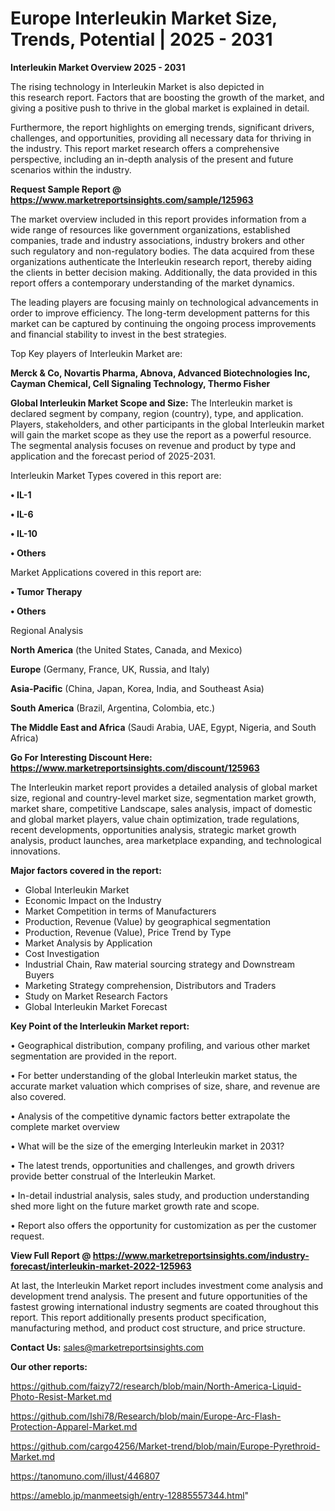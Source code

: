 # Europe Interleukin Market Size, Trends, Potential | 2025 - 2031

<Strong> Interleukin Market Overview 2025 - 2031</strong>

The rising technology in Interleukin Market is also depicted in this research report. Factors that are boosting the growth of the market, and giving a positive push to thrive in the global market is explained in detail.

Furthermore, the report highlights on emerging trends, significant drivers, challenges, and opportunities, providing all necessary data for thriving in the industry. This report market research offers a comprehensive perspective, including an in-depth analysis of the present and future scenarios within the industry.

<strong>Request Sample Report @ <a href=https://www.marketreportsinsights.com/sample/125963>https://www.marketreportsinsights.com/sample/125963</a></strong>

The market overview included in this report provides information from a wide range of resources like government organizations, established companies, trade and industry associations, industry brokers and other such regulatory and non-regulatory bodies. The data acquired from these organizations authenticate the Interleukin research report, thereby aiding the clients in better decision making. Additionally, the data provided in this report offers a contemporary understanding of the market dynamics.

The leading players are focusing mainly on technological advancements in order to improve efficiency. The long-term development patterns for this market can be captured by continuing the ongoing process improvements and financial stability to invest in the best strategies.

Top Key players of Interleukin Market are:

<strong>Merck & Co, Novartis Pharma, Abnova, Advanced Biotechnologies Inc, Cayman Chemical, Cell Signaling Technology, Thermo Fisher</strong>

<strong><b>Global Interleukin Market Scope and Size:</b></strong>
The Interleukin market is declared segment by company, region (country), type, and application. Players, stakeholders, and other participants in the global Interleukin market will gain the market scope as they use the report as a powerful resource. The segmental analysis focuses on revenue and product by type and application and the forecast period of 2025-2031.

Interleukin Market Types covered in this report are:

<strong>• IL-1

• IL-6

• IL-10

• Others</strong>

Market Applications covered in this report are:

<strong>• Tumor Therapy

• Others</strong> 

Regional Analysis

<strong>North America</strong> (the United States, Canada, and Mexico)

<strong>Europe</strong> (Germany, France, UK, Russia, and Italy)

<strong>Asia-Pacific</strong> (China, Japan, Korea, India, and Southeast Asia)

<strong>South America</strong> (Brazil, Argentina, Colombia, etc.)

<strong>The Middle East and Africa</strong> (Saudi Arabia, UAE, Egypt, Nigeria, and South Africa)

<strong>Go For Interesting Discount Here: <a href=https://www.marketreportsinsights.com/discount/125963>https://www.marketreportsinsights.com/discount/125963</a></strong>

The Interleukin market report provides a detailed analysis of global market size, regional and country-level market size, segmentation market growth, market share, competitive Landscape, sales analysis, impact of domestic and global market players, value chain optimization, trade regulations, recent developments, opportunities analysis, strategic market growth analysis, product launches, area marketplace expanding, and technological innovations.

<strong><b>Major factors covered in the report:</b></strong>
<ul>
  <li>Global Interleukin Market </li>
  <li>Economic Impact on the Industry</li>
  <li>Market Competition in terms of Manufacturers</li>
  <li>Production, Revenue (Value) by geographical segmentation</li>
  <li>Production, Revenue (Value), Price Trend by Type</li>
  <li>Market Analysis by Application</li>
  <li>Cost Investigation</li>
  <li>Industrial Chain, Raw material sourcing strategy and Downstream Buyers</li>
  <li>Marketing Strategy comprehension, Distributors and Traders</li>
  <li>Study on Market Research Factors</li>
  <li>Global Interleukin Market Forecast</li>
</ul>

<strong><b>Key Point of the Interleukin Market report:</b></strong>

• Geographical distribution, company profiling, and various other market segmentation are provided in the report.

• For better understanding of the global Interleukin market status, the accurate market valuation which comprises of size, share, and revenue are also covered.

• Analysis of the competitive dynamic factors better extrapolate the complete market overview

• What will be the size of the emerging Interleukin market in 2031?

• The latest trends, opportunities and challenges, and growth drivers provide better construal of the Interleukin Market.

• In-detail industrial analysis, sales study, and production understanding shed more light on the future market growth rate and scope.

• Report also offers the opportunity for customization as per the customer request.

<strong><b>View Full Report @ <a href=https://www.marketreportsinsights.com/industry-forecast/interleukin-market-2022-125963>https://www.marketreportsinsights.com/industry-forecast/interleukin-market-2022-125963</a></b></strong>


At last, the Interleukin Market report includes investment come analysis and development trend analysis. The present and future opportunities of the fastest growing international industry segments are coated throughout this report. This report additionally presents product specification, manufacturing method, and product cost structure, and price structure.

<strong>Contact Us:</strong>
sales@marketreportsinsights.com

<strong>Our other reports:</strong>

<a href=https://github.com/faizy72/research/blob/main/North-America-Liquid-Photo-Resist-Market.md>https://github.com/faizy72/research/blob/main/North-America-Liquid-Photo-Resist-Market.md</a>

<a href=https://github.com/Ishi78/Research/blob/main/Europe-Arc-Flash-Protection-Apparel-Market.md>https://github.com/Ishi78/Research/blob/main/Europe-Arc-Flash-Protection-Apparel-Market.md</a>

<a href=https://github.com/cargo4256/Market-trend/blob/main/Europe-Pyrethroid-Market.md>https://github.com/cargo4256/Market-trend/blob/main/Europe-Pyrethroid-Market.md</a>

<a href=https://tanomuno.com/illust/446807>https://tanomuno.com/illust/446807</a>

<a href=https://ameblo.jp/manmeetsigh/entry-12885557344.html>https://ameblo.jp/manmeetsigh/entry-12885557344.html</a>"

